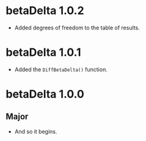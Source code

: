 # betaDelta 1.0.2

* Added degrees of freedom to the table of results.

# betaDelta 1.0.1

* Added the `DiffBetaDelta()` function.

# betaDelta 1.0.0

## Major

* And so it begins.

